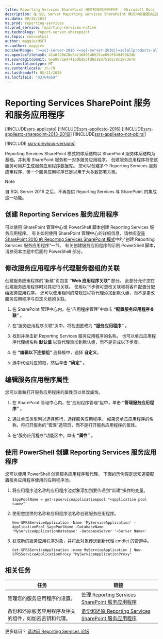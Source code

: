 ```yaml
---
title: Reporting Services SharePoint 服务和服务应用程序 | Microsoft Docs
description: 在 SQL Server Reporting Services SharePoint 模式中创建服务应用程序将使该服务可用并生成服务应用程序数据库。
ms.date: 09/25/2017
ms.prod: reporting-services
ms.prod_service: reporting-services-native
ms.technology: report-server-sharepoint
ms.topic: conceptual
author: maggiesMSFT
ms.author: maggies
monikerRange: '>=sql-server-2016 <=sql-server-2016||=sqlallproducts-allversions'
ms.openlocfilehash: 41a0f20b28e54c1680546625ae09df649499b2db
ms.sourcegitcommit: 66a0672e47415dbd5cfd8d19075102c8c3973e70
ms.translationtype: HT
ms.contentlocale: zh-CN
ms.lasthandoff: 05/21/2020
ms.locfileid: "83764668"
---
```

# <a name="reporting-services-sharepoint-service-and-service-applications"></a>Reporting Services SharePoint 服务和服务应用程序

[!INCLUDE[ssrs-appliesto](../../includes/ssrs-appliesto.md)] [!INCLUDE[ssrs-appliesto-2016](../../includes/ssrs-appliesto-2016.md)] [!INCLUDE[ssrs-appliesto-sharepoint-2013-2016i](../../includes/ssrs-appliesto-sharepoint-2013-2016.md)] [!INCLUDE[ssrs-appliesto-not-pbirsi](../../includes/ssrs-appliesto-not-pbirs.md)]

[!INCLUDE [ssrs-previous-versions](../../includes/ssrs-previous-versions.md)]

  Reporting Services SharePoint 模式的体系结构以 SharePoint 服务体系结构为基础，并利用 SharePoint 服务和一对多服务应用程序。 创建服务应用程序将使该服务可用并生成服务应用程序数据库。 您可以创建多个 Reporting Services 服务应用程序，但一个服务应用程序已足以用于大多数部署方案。  

> [!NOTE]
> 自 SQL Server 2016 之后，不再提供 Reporting Services 与 SharePoint 的集成这一功能。
  
## <a name="creating-a-reporting-services-service-application"></a>创建 Reporting Services 服务应用程序

 可以使用 SharePoint 管理中心或 PowerShell 脚本创建 Reporting Services 服务应用程序。 有关如何使用 SharePoint 管理中心的详细信息，请参阅[安装 SharePoint 2010 的 Reporting Services SharePoint 模式](https://msdn.microsoft.com/47efa72e-1735-4387-8485-f8994fb08c8c)中的“创建 Reporting Services 服务应用程序”一节。 有关创建服务应用程序的示例 PowerShell 脚本，请参阅本主题中后面的 PowerShell 部分。  
  
## <a name="modify-the-associations-of-the-service-application-with-a-proxy-group"></a>修改服务应用程序与代理服务器组的关联

 创建服务应用程序的“新建”页包含 **“Web 应用程序关联”** 部分。 此部分允许您在创建服务应用程序时对其进行关联。 使用以下步骤可更改关联和将客户配置分配给服务应用程序。 还可以使用相同的常规过程将代理添加到默认组，而不是更改服务应用程序与自定义组的关联。  
  
1.  在 SharePoint 管理中心内，在“应用程序管理”中单击 **“配置服务应用程序关联”** 。  
  
2.  在“服务应用程序关联”页中，将视图更改为 **“服务应用程序”** 。  
  
3.  找到并单击新 Reporting Services 服务应用程序的名称。 也可以单击应用程序代理组名称 **默认值** 以将代理添加到默认组，而不是完成以下步骤。  
  
4.  在 **“编辑以下连接组”** 选择框中，选择 **自定义**。  
  
5.  选中代理对应的框，然后单击 **“确定”** 。  
  
## <a name="edit-service-application-properties"></a>编辑服务应用程序属性

 您可以重新打开服务应用程序的属性页以修改属性。  
  
1.  在 SharePoint 管理中心内，在“应用程序管理”组中，单击 **“管理服务应用程序”** 。  
  
2.  通过单击类型列以选择整行，选择服务应用程序。 如果您单击应用程序的名称，将打开服务的“管理”选项页，而不是打开服务应用程序的属性。  
  
3.  在“服务应用程序”功能区中，单击 **“属性”** 。  
  
## <a name="create-a-reporting-services-service-application-using-powershell"></a>使用 PowerShell 创建 Reporting Services 服务应用程序

 您可以使用 PowerShell 创建服务应用程序和代理。 下面的示例假定您知道要配置服务应用程序使用的应用程序池。  
  
1.  将应用程序池名称的应用程序池对象添加到要传递到“新建”操作的变量。  
  
    ```  
    $appPoolName = get-spserviceapplicationpool "<application pool name>"  
    ```  
  
2.  使用您提供的名称和应用程序池名称创建服务应用程序。  
  
    ```  
    New-SPRSServiceApplication -Name 'MyServiceApplication' -ApplicationPool $appPoolName -DatabaseName 'MyServiceApplicationDatabase' -DatabaseServer '<Server Name>'  
    ```  
  
3.  获取新的服务应用程序对象，并将此对象传送到新代理 cmdlet 的管道中。  
  
    ```  
    Get-SPRSServiceApplication -name MyServiceApplication | New-SPRSServiceApplicationProxy "MyServiceApplicationProxy"  
    ```  
  
## <a name="related-tasks"></a>相关任务
  
|任务|链接|  
|----------|----------|  
|管理您的服务应用程序的设置。|[管理 Reporting Services SharePoint 服务应用程序](../../reporting-services/report-server-sharepoint/manage-a-reporting-services-sharepoint-service-application.md)|  
|备份和还原服务应用程序及相关的组件，如加密密钥和代理。|[备份和还原 Reporting Services SharePoint 服务应用程序](../../reporting-services/report-server-sharepoint/backup-and-restore-reporting-services-sharepoint-service-applications.md)|  

更多疑问？ [请访问 Reporting Services 论坛](https://go.microsoft.com/fwlink/?LinkId=620231)
